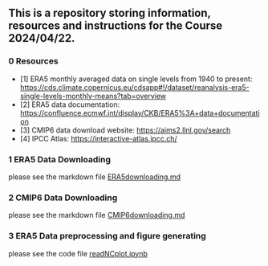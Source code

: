 ## This is a repository storing information, resources and instructions for the Course 2024/04/22.

### 0 Resources
* [1] ERA5 monthly averaged data on single levels from 1940 to present: https://cds.climate.copernicus.eu/cdsapp#!/dataset/reanalysis-era5-single-levels-monthly-means?tab=overview
* [2] ERA5 data documentation: https://confluence.ecmwf.int/display/CKB/ERA5%3A+data+documentation
* [3] CMIP6 data download website: https://aims2.llnl.gov/search
* [4] IPCC Atlas: https://interactive-atlas.ipcc.ch/

### 1 ERA5 Data Downloading
please see the markdown file [ERA5downloading.md](https://github.com/Sugirlstar/ClimateDataCourse/blob/main/ERA5downloading.md)

### 2 CMIP6 Data Downloading
please see the markdown file [CMIP6downloading.md](https://github.com/Sugirlstar/ClimateDataCourse/blob/main/CMIP6downloading.md)

### 3 ERA5 Data preprocessing and figure generating
please see the code file [readNCplot.ipynb](https://github.com/Sugirlstar/ClimateDataCourse/blob/main/readNCplot.ipynb)
